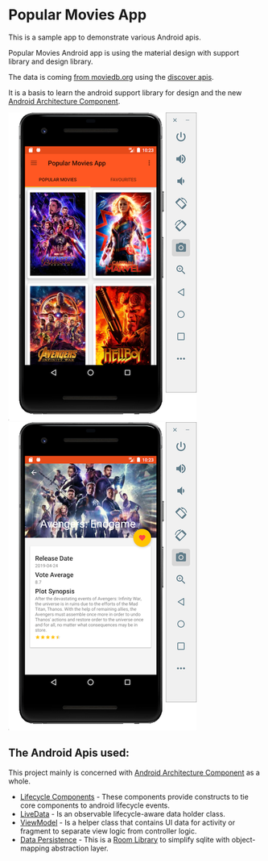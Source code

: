 # Popular Movies App
This is a sample app to demonstrate various Android apis. 

Popular Movies Android app is using the material design with support library and design library.

The data is coming [from moviedb.org](https://www.themoviedb.org/) using the [discover apis](https://www.themoviedb.org/documentation/api).

It  is a basis to learn the android support library for design and the new [Android Architecture Component](https://developer.android.com/topic/libraries/architecture/index.html).

![Main App Screen](https://github.com/biratrai/PopularMovies/blob/master/app/images/main.png) ![Detail App Screen](https://github.com/biratrai/PopularMovies/blob/master/app/images/detail.png)

## The Android Apis used:
This project mainly is concerned with [Android Architecture Component](https://developer.android.com/topic/libraries/architecture/index.html) as a whole.
* [Lifecycle Components](https://developer.android.com/topic/libraries/architecture/lifecycle.html) - These components provide constructs to tie core components to android lifecycle events.
* [LiveData](https://developer.android.com/topic/libraries/architecture/livedata.html) - Is an observable lifecycle-aware data holder class.
* [ViewModel](https://developer.android.com/topic/libraries/architecture/viewmodel.html) - Is a helper class that contains UI data for activity or fragment to separate view logic from controller logic.
* [Data Persistence](https://developer.android.com/topic/libraries/architecture/room.html) - This is a [Room Library](https://developer.android.com/topic/libraries/architecture/room.html) to simplify sqlite with object-mapping abstraction layer.



